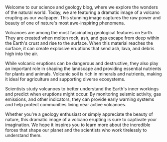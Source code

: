 <!--
Write me content for website with wallpaper "A dramatic image of a volcano erupting for a science or geology blog"
-->

<!--font:"Open Sans"-->

Welcome to our science and geology blog, where we explore the wonders of the natural world. Today, we are featuring a dramatic image of a volcano erupting as our wallpaper. This stunning image captures the raw power and beauty of one of nature's most awe-inspiring phenomena.

Volcanoes are among the most fascinating geological features on Earth. They are created when molten rock, ash, and gas escape from deep within the Earth's crust and rise to the surface. When this material reaches the surface, it can create explosive eruptions that send ash, lava, and debris high into the air.

While volcanic eruptions can be dangerous and destructive, they also play an important role in shaping the landscape and providing essential nutrients for plants and animals. Volcanic soil is rich in minerals and nutrients, making it ideal for agriculture and supporting diverse ecosystems.

Scientists study volcanoes to better understand the Earth's inner workings and predict when eruptions might occur. By monitoring seismic activity, gas emissions, and other indicators, they can provide early warning systems and help protect communities living near active volcanoes.

Whether you're a geology enthusiast or simply appreciate the beauty of nature, this dramatic image of a volcano erupting is sure to captivate your imagination. We hope it inspires you to learn more about the incredible forces that shape our planet and the scientists who work tirelessly to understand them.
